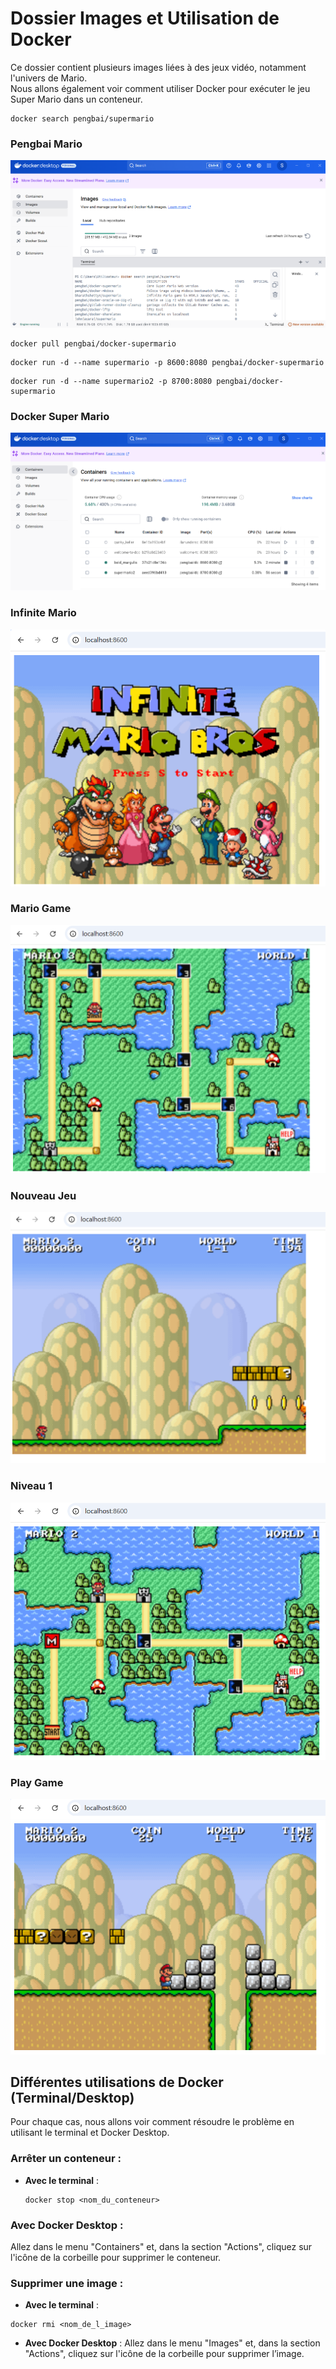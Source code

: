 
# Dossier Images et Utilisation de Docker

Ce dossier contient plusieurs images liées à des jeux vidéo, notamment l'univers de Mario.  
Nous allons également voir comment utiliser Docker pour exécuter le jeu Super Mario dans un conteneur.


```docker
docker search pengbai/supermario
```

### Pengbai Mario
![Pengbai Mario](images/pengbaimario.png)

```docker
docker pull pengbai/docker-supermario
```
```docker
docker run -d --name supermario -p 8600:8080 pengbai/docker-supermario
```
```docker
docker run -d --name supermario2 -p 8700:8080 pengbai/docker-supermario
```
### Docker Super Mario
![Docker Super Mario](images/dockersupermario.png)

### Infinite Mario
![Infinite Mario](images/infinitemario.png)

### Mario Game
![Mario Game](images/mariogame.png)

### Nouveau Jeu
![Nouveau Jeu](images/newgame.png)

### Niveau 1
![Niveau 1](images/niveau1.png)

### Play Game
![Play Game](images/playgame.png)


## Différentes utilisations de Docker (Terminal/Desktop)

Pour chaque cas, nous allons voir comment résoudre le problème en utilisant le terminal et Docker Desktop.

### Arrêter un conteneur :

- **Avec le terminal** :  
  ```docker
  docker stop <nom_du_conteneur>

### Avec Docker Desktop :
Allez dans le menu "Containers" et, dans la section "Actions", cliquez sur l'icône de la corbeille pour supprimer le conteneur.

### Supprimer une image :
- **Avec le terminal** :
```docker
docker rmi <nom_de_l_image>
```

- **Avec Docker Desktop** :
Allez dans le menu "Images" et, dans la section "Actions", cliquez sur l'icône de la corbeille pour supprimer l’image.

